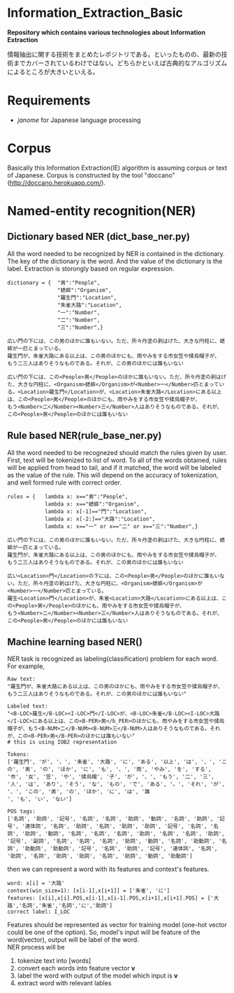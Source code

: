# Information_Extraction_Basic
**Repository which contains various technologies about Information Extraction**

情報抽出に関する技術をまとめたレポジトリである。といったものの、最新の技術までカバーされているわけではない。どちらかといえば古典的なアルゴリズムによるところが大きいといえる。

# Requirements
 - *janome* for Japanese language processing

# Corpus  
Basically this Information Extraction(IE) algorithm is assuming corpus or text of Japanese.
Corpus is constructed by the tool "doccano"(http://doccano.herokuapp.com/).

# Named-entity recognition(NER)

## Dictionary based NER (dict_base_ner.py)  
All the word needed to be recognized by NER is contained in the dictionary. The key of the dictionary is the word. And the value of the dictionary is the label. Extraction is storongly based on regular expression.
```
dictionary = {  "男":"People",
                "蟋蟀":"Organism",
                "羅生門":"Location",
                "朱雀大路":"Location",
                "一":"Number",
                "二":"Number",
                "三":"Number",}
```
```
広い門の下には、この男のほかに誰もいない。ただ、所々丹塗の剥はげた、大きな円柱に、蟋蟀が一匹とまっている。
羅生門が、朱雀大路にある以上は、この男のほかにも、雨やみをする市女笠や揉烏帽子が、
もう二三人はありそうなものである。それが、この男のほかには誰もいない

広い門の下には、この<People>男</People>のほかに誰もいない。ただ、所々丹塗の剥はげた、大きな円柱に、<Organism>蟋蟀</Organism>が<Number>一</Number>匹とまっている。<Location>羅生門</Location>が、<Location>朱雀大路</Location>にある以上は、この<People>男</People>のほかにも、雨やみをする市女笠や揉烏帽子が、
もう<Number>二</Number><Number>三</Number>人はありそうなものである。それが、この<People>男</People>のほかには誰もいない
```

## Rule based NER(rule_base_ner.py)  
All the word needed to be recognezed should match the rules given by user. First, text will be tokenized to list of word. To all of the words obtained, rules will be applied from head to tail, and if it matched, the word will be labeled as the value of the rule. This will depend on the accuracy of tokenization, and well formed rule with correct order.
```
rules = {   lambda x: x=="男":"People",
            lambda x: x=="蟋蟀":"Organism",
            lambda x: x[-1]=="門":"Location",
            lambda x: x[-2:]=="大路":"Location",
            lambda x: x=="一" or x=="二" or x=="三":"Number",}
```
```
広い門の下には、この男のほかに誰もいない。ただ、所々丹塗の剥はげた、大きな円柱に、蟋蟀が一匹とまっている。
羅生門が、朱雀大路にある以上は、この男のほかにも、雨やみをする市女笠や揉烏帽子が、
もう二三人はありそうなものである。それが、この男のほかには誰もいない

広い<Location>門</Location>の下には、この<People>男</People>のほかに誰もいない。ただ、所々丹塗の剥はげた、大きな円柱に、<Organism>蟋蟀</Organism>が<Number>一</Number>匹とまっている。
羅生<Location>門</Location>が、朱雀<Location>大路</Location>にある以上は、この<People>男</People>のほかにも、雨やみをする市女笠や揉烏帽子が、
もう<Number>二</Number><Number>三</Number>人はありそうなものである。それが、この<People>男</People>のほかには誰もいない
```

## Machine learning based NER()  
NER task is recognized as labeling(classification) problem for each word.
For example,
```
Raw text:
"羅生門が、朱雀大路にある以上は、この男のほかにも、雨やみをする市女笠や揉烏帽子が、もう二三人はありそうなものである。それが、この男のほかには誰もいない"

Labeled text:
"<B-LOC>羅生</B-LOC><I-LOC>門</I-LOC>が、<B-LOC>朱雀</B-LOC><I-LOC>大路</I-LOC>にある以上は、この<B-PER>男</b_PER>のほかにも、雨やみをする市女笠や揉烏帽子が、もう<B-NUM>二</B-NUM><B-NUM>三</B-NUM>人はありそうなものである。それが、この<B-PER>男</B-PER>のほかには誰もいない"
# this is using IOB2 representation

Tokens:
['羅生門', 'が', '、', '朱雀', '大路', 'に', 'ある', '以上', 'は', '、', 'この', '男', 'の', 'ほか', 'に', 'も', '、', '雨', 'やみ', 'を', 'する', '市', '女', '笠', 'や', '揉烏帽', '子', 'が', '、', 'もう', '二', '三', '人', 'は', 'あり', 'そう', 'な', 'もの', 'で', 'ある', '。', 'それ', 'が', '、', 'この', '男', 'の', 'ほか', 'に', 'は', '誰
', 'も', 'い', 'ない']

POS tags:
['名詞', '助詞', '記号', '名詞', '名詞', '助詞', '動詞', '名詞', '助詞', '記号', '連体詞', '名詞', '助詞', '名詞', '助詞', '助詞', '記号', '名詞', '名詞', '助詞', '動詞', '名詞', '名詞', '名詞', '助詞', '名詞', '名詞', '助詞', '記号', '副詞', '名詞', '名詞', '名詞', '助詞', '動詞', '名詞', '助動詞', '名詞', '助動詞', '助動詞', '記号', '名詞', '助詞', '記号', '連体詞', '名詞', '助詞', '名詞', '助詞', '助詞', '名詞', '助詞', '動詞', '助動詞']
```
then we can represent a word with its features and context's features.
```
word: x[i] = '大路'
context(win_size=1): [x[i-1],x[i+1]] = ['朱雀', 'に']
features: [x[i],x[i].POS,x[i-1],x[i-1].POS,x[i+1],x[i+1].POS] = ['大路','名詞','朱雀','名詞','に','助詞']
correct label: I_LOC
```
Features should be represented as vector for training model (one-hot vector could be one of the option).
So, model's input will be feature of the word(vector), output will be label of the word.  
NER process will be
 1. tokenize text into [words]
 2. convert each words into feature vector **v**
 3. label the word with output of the model which input is **v**
 4. extract word with relevant lables


